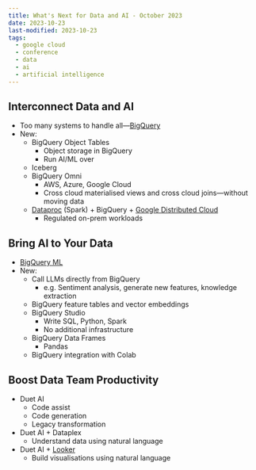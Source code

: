 ```yaml
---
title: What's Next for Data and AI - October 2023
date: 2023-10-23
last-modified: 2023-10-23
tags:
  - google cloud
  - conference
  - data
  - ai
  - artificial intelligence
---
```


## Interconnect Data and AI

- Too many systems to handle all—[BigQuery](notes/BigQuery.md)
- New:
	- BigQuery Object Tables
		- Object storage in BigQuery
		- Run AI/ML over
	- Iceberg
	- BigQuery Omni
		- AWS, Azure, Google Cloud
		- Cross cloud materialised views and cross cloud joins—without moving data
	- [Dataproc](notes/Dataproc.md) (Spark) + BigQuery + [Google Distributed Cloud](notes/Google%20Distributed%20Cloud%20Edge.md)
		- Regulated on-prem workloads

## Bring AI to Your Data

- [BigQuery ML](notes/BigQuery%20ML.md)
- New:
	- Call LLMs directly from BigQuery
		- e.g. Sentiment analysis, generate new features, knowledge extraction
	- BigQuery feature tables and vector embeddings
	- BigQuery Studio
		- Write SQL, Python, Spark
		- No additional infrastructure
	- BigQuery Data Frames
		- Pandas
	- BigQuery integration with Colab

## Boost Data Team Productivity

- Duet AI
	- Code assist
	- Code generation
	- Legacy transformation
- Duet AI + Dataplex
	- Understand data using natural language
- Duet AI + [Looker](notes/Looker.md)
	- Build visualisations using natural language